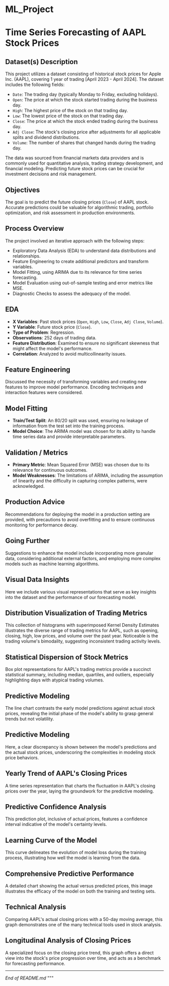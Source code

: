 # ML_Project

# Time Series Forecasting of AAPL Stock Prices

## Dataset(s) Description
This project utilizes a dataset consisting of historical stock prices for Apple Inc. (AAPL), covering 1 year of trading [April 2023 - April 2024]. The dataset includes the following fields:

- `Date`: The trading day (typically Monday to Friday, excluding holidays).
- `Open`: The price at which the stock started trading during the business day.
- `High`: The highest price of the stock on that trading day.
- `Low`: The lowest price of the stock on that trading day.
- `Close`: The price at which the stock ended trading during the business day.
- `Adj Close`: The stock's closing price after adjustments for all applicable splits and dividend distributions.
- `Volume`: The number of shares that changed hands during the trading day.

The data was sourced from financial markets data providers and is commonly used for quantitative analysis, trading strategy development, and financial modeling. Predicting future stock prices can be crucial for investment decisions and risk management.

## Objectives
The goal is to predict the future closing prices (`Close`) of AAPL stock. Accurate predictions could be valuable for algorithmic trading, portfolio optimization, and risk assessment in production environments.

## Process Overview
The project involved an iterative approach with the following steps:
- Exploratory Data Analysis (EDA) to understand data distributions and relationships.
- Feature Engineering to create additional predictors and transform variables.
- Model Fitting, using ARIMA due to its relevance for time series forecasting.
- Model Evaluation using out-of-sample testing and error metrics like MSE.
- Diagnostic Checks to assess the adequacy of the model.

## EDA
- **X Variables**: Past stock prices (`Open`, `High`, `Low`, `Close`, `Adj Close`, `Volume`).
- **Y Variable**: Future stock price (`Close`).
- **Type of Problem**: Regression.
- **Observations**: 252 days of trading data.
- **Feature Distribution**: Examined to ensure no significant skewness that might affect the model's performance.
- **Correlation**: Analyzed to avoid multicollinearity issues.

## Feature Engineering
Discussed the necessity of transforming variables and creating new features to improve model performance. Encoding techniques and interaction features were considered.

## Model Fitting
- **Train/Test Split**: An 80/20 split was used, ensuring no leakage of information from the test set into the training process.
- **Model Choice**: The ARIMA model was chosen for its ability to handle time series data and provide interpretable parameters.

## Validation / Metrics
- **Primary Metric**: Mean Squared Error (MSE) was chosen due to its relevance for continuous outcomes.
- **Model Weaknesses**: The limitations of ARIMA, including the assumption of linearity and the difficulty in capturing complex patterns, were acknowledged.

## Production Advice
Recommendations for deploying the model in a production setting are provided, with precautions to avoid overfitting and to ensure continuous monitoring for performance decay.

## Going Further
Suggestions to enhance the model include incorporating more granular data, considering additional external factors, and employing more complex models such as machine learning algorithms.

## Visual Data Insights

Here we include various visual representations that serve as key insights into the dataset and the performance of our forecasting model.

## Distribution Visualization of Trading Metrics

This collection of histograms with superimposed Kernel Density Estimates illustrates the diverse range of trading metrics for AAPL, such as opening, closing, high, low prices, and volume over the past year. Noticeable is the trading volume's bimodality, suggesting inconsistent trading activity levels.

## Statistical Dispersion of Stock Metrics
Box plot representations for AAPL's trading metrics provide a succinct statistical summary, including median, quartiles, and outliers, especially highlighting days with atypical trading volumes.

## Predictive Modeling
The line chart contrasts the early model predictions against actual stock prices, revealing the initial phase of the model's ability to grasp general trends but not volatility.

## Predictive Modeling
Here, a clear discrepancy is shown between the model's predictions and the actual stock prices, underscoring the complexities in modeling stock price behaviors.

## Yearly Trend of AAPL's Closing Prices
A time series representation that charts the fluctuation in AAPL's closing prices over the year, laying the groundwork for the predictive modeling.

## Predictive Confidence Analysis
This prediction plot, inclusive of actual prices, features a confidence interval indicative of the model's certainty levels.

## Learning Curve of the Model
This curve delineates the evolution of model loss during the training process, illustrating how well the model is learning from the data.

## Comprehensive Predictive Performance
A detailed chart showing the actual versus predicted prices, this image illustrates the efficacy of the model on both the training and testing sets.

## Technical Analysis
Comparing AAPL's actual closing prices with a 50-day moving average, this graph demonstrates one of the many technical tools used in stock analysis.

## Longitudinal Analysis of Closing Prices
A specialized focus on the closing price trend, this graph offers a direct view into the stock's price progression over time, and acts as a benchmark for forecasting performance.

---
*End of README.md*
"""
